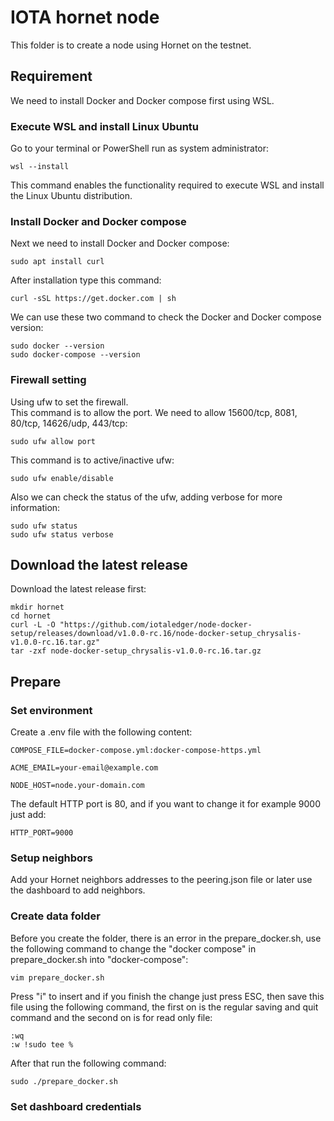 # IOTA hornet node
This folder is to create a node using Hornet on the testnet.  

## Requirement  
We need to install Docker and Docker compose first using WSL.  
### Execute WSL and install Linux Ubuntu
Go to your terminal or PowerShell run as system administrator:  
```
wsl --install
```  
This command enables the functionality required to execute WSL and install the Linux Ubuntu distribution.  
### Install Docker and Docker compose
Next we need to install Docker and Docker compose:  
```
sudo apt install curl
```  
After installation type this command:  
```
curl -sSL https://get.docker.com | sh
```
  
We can use these two command to check the Docker and Docker compose version:
```
sudo docker --version  
sudo docker-compose --version
```
### Firewall setting
Using ufw to set the firewall.  
This command is to allow the port. We need to allow 15600/tcp, 8081, 80/tcp, 14626/udp, 443/tcp:
```
sudo ufw allow port
```
This command is to active/inactive ufw:
```
sudo ufw enable/disable
```
Also we can check the status of the ufw, adding verbose for more information:
```
sudo ufw status
sudo ufw status verbose
```

## Download the latest release
Download the latest release first:
```
mkdir hornet
cd hornet
curl -L -O "https://github.com/iotaledger/node-docker-setup/releases/download/v1.0.0-rc.16/node-docker-setup_chrysalis-v1.0.0-rc.16.tar.gz"
tar -zxf node-docker-setup_chrysalis-v1.0.0-rc.16.tar.gz
```
## Prepare
### Set environment
Create a .env file with the following content:
```
COMPOSE_FILE=docker-compose.yml:docker-compose-https.yml

ACME_EMAIL=your-email@example.com

NODE_HOST=node.your-domain.com
```
The default HTTP port is 80, and if you want to change it for example 9000 just add:
```
HTTP_PORT=9000
```
### Setup neighbors
Add your Hornet neighbors addresses to the peering.json file or later use the dashboard to add neighbors.  
### Create data folder
Before you create the folder, there is an error in the prepare_docker.sh, use the following command to change the "docker compose" in prepare_docker.sh into "docker-compose":
```
vim prepare_docker.sh
```
Press "i" to insert and if you finish the change just press ESC, then save this file using the following command, the first on is the regular saving and quit command and the second on is for read only file:
```
:wq
:w !sudo tee %
```
After that run the following command:
```
sudo ./prepare_docker.sh
```
### Set dashboard credentials
